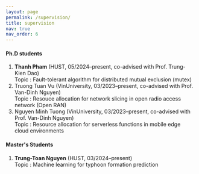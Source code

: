 ```yaml
---
layout: page
permalink: /supervision/
title: supervision
nav: true
nav_order: 6
---
```


#### Ph.D students
1. **Thanh Pham** (HUST, 05/2024–present, co-advised with Prof. Trung-Kien Dao)\
  Topic : Fault-tolerant algorithm for distributed mutual exclusion (mutex)
2. Truong Tuan Vu (VinUniversity, 03/2023–present, co-advised with Prof. Van-Dinh Nguyen)\
  Topic : Resouce allocation for network slicing in open radio access network (Open RAN)
3. Nguyen Minh Tuong (VinUniversity, 03/2023–present, co-advised with Prof. Van-Dinh Nguyen)\
  Topic : Resource allocation for serverless functions in mobile edge cloud environments

#### Master's Students
1. **Trung-Toan Nguyen** (HUST, 03/2024–present)\
  Topic : Machine learning for typhoon formation prediction
